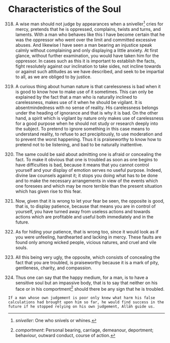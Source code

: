 # Characteristics of the Soul

318. A wise man should not judge by appearances when a
sniveller[^mean-sniveller] cries for mercy, pretends that he is oppressed,
complains, twists and turns, and laments. With a man who behaves like this I
have become certain that he was the oppressor who went over the limit and
committed excessive abuses. And likewise I have seen a man bearing an
injustice speak calmly without complaining and only displaying a little
anxiety. At first glance, without further examination, you would have taken
him for the oppressor. In cases such as this it is important to establish the
facts, fight resolutely against our inclination to take sides, not incline
towards or against such attitudes as we have described, and seek to be
impartial to all, as we are obliged to by justice.

[^mean-sniveller]: _sniveller_: One who snivels or whines.

319. A curious thing about human nature is that carelessness is bad when it is
good to know how to make use of it sometimes. This can only be explained by
the fact that a man who is naturally inclined to carelessness, makes use of it
when he should be vigilant. It is absentmindedness with no sense of reality.
His carelessness belongs under the heading of ignorance and that is why it is
bad. On the other hand, a spirit which is vigilant by nature only makes use of
carelessness for a good purpose when he should not study or research deeply
into the subject. To pretend to ignore something in this case means to
understand reality, to refuse to act precipitously, to use moderation and to
prevent the worst happening. Thus it is praiseworthy to know how to pretend
not to be listening, and bad to be naturally inattentive.

320. The same could be said about admitting one is afraid or concealing the
fact. To make it obvious that one is troubled as soon as one begins to have
difficulties is bad, because it means that you cannot control yourself and
your display of emotion serves no useful purpose. Indeed, divine law counsels
against it; it stops you doing what has to be done and to make the necessary
arrangements in view of the events which one foresees and which may be more
terrible than the present situation which has given rise to this fear.

321. Now, given that it is wrong to let your fear be seen, the opposite is
good, that is, to display patience, because that means you are in control of
yourself, you have turned away from useless actions and towards actions which
are profitable and useful both immediately and in the future.

322. As for hiding your patience, that is wrong too, since it would look as if
you were unfeeling, hardhearted and lacking in mercy. These faults are found
only among wicked people, vicious natures, and cruel and vile souls.

323. All this being very ugly, the opposite, which consists of concealing the
fact that you are troubled, is praiseworthy because it is a mark of pity,
gentleness, charity, and compassion.

324. Thus one can say that the happy medium, for a man, is to have a sensitive
soul but an impassive body, that is to say that neither on his face or in his
comportment[^mean-comportment] should there be any sign that he is troubled.

    If a man whose own judgement is poor only knew what harm his false
    calculations had brought upon him so far, he would find success in the
    future if he stopped relying on his own judgement, Allāh guide us.

[^mean-comportment]: _comportment_: Personal bearing, carriage, demeanour, deportment; behaviour, outward conduct, course of action.